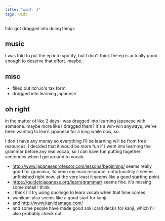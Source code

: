 ```yaml
---
title: "widt: 4"
tags: widt
---
```


tldr: got dragged into doing things

## music

I was told to put the ep into spotify, but I don't think the ep is actually good enough to deserve that effort. maybe.


## misc

- filled out itch.io's tax form.
- dragged into learning japanese

## oh right

in the matter of like 2 days I was dragged into learning japanese with someone. maybe more like I dragged them? it's a win-win anyways, we've been wanting to learn japanese for a long while now, so.

I don't have any money so everything I'll be learning will be from free resources.
I decided that it would be more fun if I went into learning the grammar before any real vocab, so I can have fun putting together sentences when I get around to vocab.

- http://www.japaneseprofessor.com/lessons/beginning/ seems really good for grammar, its been my main resource. unfortunately it seems unfinished right now. at the very least it seems like a good starting point.
- https://guidetojapanese.org/learn/grammar/ seems fine. it's missing some detail I think.
- I think I'll try using duolingo to learn vocab when that time comes
- wanikani also seems like a good start for kanji
- and http://www.kanjidamage.com/
- and some people have made good anki card decks for kanji, which I'll also probably check out



